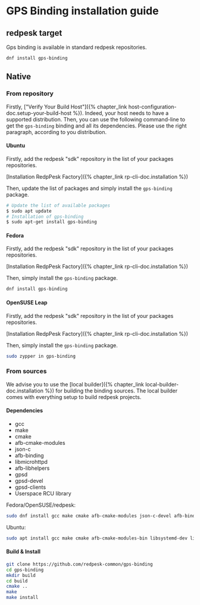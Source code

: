 # GPS Binding installation guide

## redpesk target

Gps binding is available in standard redpesk repositories.

```bash
dnf install gps-binding
```

## Native

### From repository

Firstly, ["Verify Your Build Host"]({% chapter_link host-configuration-doc.setup-your-build-host %}). Indeed, your host needs to have a supported distribution.
Then, you can use the following command-line to get the `gps-binding` binding and all its dependencies. Please use the right paragraph, according to you distribution.

#### Ubuntu

Firstly, add the redpesk "sdk" repository in the list of your packages repositories.

[Installation RedpPesk Factory]({% chapter_link rp-cli-doc.installation %})

Then, update the list of packages and simply install the `gps-binding` package.

```bash
# Update the list of available packages
$ sudo apt update
# Installation of gps-binding
$ sudo apt-get install gps-binding
```

#### Fedora

Firstly, add the redpesk "sdk" repository in the list of your packages repositories.

[Installation RedpPesk Factory]({% chapter_link rp-cli-doc.installation %})

Then, simply install the `gps-binding` package.

```bash
dnf install gps-binding
```

#### OpenSUSE Leap

Firstly, add the redpesk "sdk" repository in the list of your packages repositories.

[Installation RedpPesk Factory]({% chapter_link rp-cli-doc.installation %})

Then, simply install the `gps-binding` package.

```bash
sudo zypper in gps-binding
```

### From sources

We advise you to use the [local builder]({% chapter_link local-builder-doc.installation %}) for building the binding sources. The local builder comes with everything setup to build redpesk projects.

#### Dependencies

- gcc
- make
- cmake
- afb-cmake-modules
- json-c
- afb-binding
- libmicrohttpd
- afb-libhelpers
- gpsd
- gpsd-devel
- gpsd-clients
- Userspace RCU library

Fedora/OpenSUSE/redpesk:

```bash
sudo dnf install gcc make cmake afb-cmake-modules json-c-devel afb-binding-devel libmicrohttpd afb-libhelpers-devel gpsd gpsd-devel gpsd-clients gpsd-libs userspace-rcu-devel
```

Ubuntu:

```bash
sudo apt install gcc make cmake afb-cmake-modules-bin libsystemd-dev libjson-c-dev afb-binding-dev libmicrohttpd12 afb-libhelpers-dev gpsd libgps-dev gpsd-clients liburcu-dev
```

#### Build & Install

```bash
git clone https://github.com/redpesk-common/gps-binding
cd gps-binding
mkdir build
cd build
cmake ..
make
make install
```
